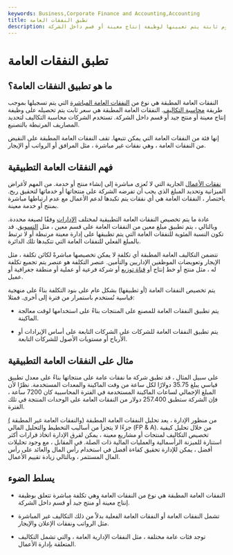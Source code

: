 ```yaml
---
keywords: Business,Corporate Finance and Accounting,Accounting
title: تطبق النفقات العامة
description: النفقات العامة المطبقة هي رسوم ثابتة يتم تعيينها لوظيفة إنتاج معينة أو قسم داخل الشركة.
---
```


# تطبق النفقات العامة
## ما هو تطبيق النفقات العامة؟

النفقات العامة المطبقة هي نوع من [النفقات العامة المباشرة](/overhead) التي يتم تسجيلها بموجب طريقة [محاسبة التكاليف](/cost-accounting). النفقات العامة المطبقة هي سعر ثابت يتم تحصيله على وظيفة إنتاج معينة أو منتج جيد أو قسم داخل الشركة. تستخدم الشركات محاسبة التكاليف لتحديد المصاريف المرتبطة بالتصنيع.

إنها فئة من النفقات العامة التي يمكن تتبعها. تقف النفقات العامة المطبقة على النقيض من النفقات العامة ، وهي نفقات غير مباشرة ، مثل المرافق أو الرواتب أو الإيجار.

## فهم النفقات العامة التطبيقية

[نفقات الأعمال](/businessexpenses) الجارية التي لا تُعزى مباشرة إلى إنشاء منتج أو خدمة. من المهم لأغراض الميزانية وتحديد المبلغ الذي يجب أن تفرضه الشركة على منتجاتها أو خدماتها لتحقيق [ربح](/profit). باختصار ، النفقات العامة هي أي نفقات يتم تكبدها لدعم الأعمال مع عدم ارتباطها مباشرة بمنتج أو خدمة معينة.

عادة ما يتم تخصيص النفقات العامة التطبيقية لمختلف [الإدارات](/departmental-rate) وفقًا لصيغة محددة. وبالتالي ، يتم تطبيق مبلغ معين من النفقات العامة على قسم معين ، مثل [التسويق](/marketing). قد تكون النسبة المئوية للنفقات العامة التي يتم تطبيقها على إدارة معينة مرتبطة أو لا ترتبط بالمبلغ الفعلي للنفقات العامة التي تتكبدها تلك الدائرة.

تتضمن التكاليف العامة المطبقة أي تكلفة لا يمكن تخصيصها مباشرةً لكائن تكلفة ، مثل الإيجار وتعويضات الموظفين الإداريين والتأمين. عنصر التكلفة هو عنصر يتم تجميع تكلفة له ، مثل منتج أو خط إنتاج أو [قناة توزيع](/distribution-channel) أو شركة فرعية أو عملية أو منطقة جغرافية أو عميل.

يتم تخصيص النفقات العامة (أو تطبيقها) بشكل عام على بنود التكلفة بناءً على منهجية قياسية تُستخدم باستمرار من فترة إلى أخرى. فمثلا:

- يتم تطبيق النفقات العامة للمصنع على المنتجات بناءً على استخدامها لوقت معالجة الماكينة.

- يتم تطبيق النفقات العامة للشركات على الشركات التابعة على أساس الإيرادات أو الأرباح أو مستويات الأصول للشركات التابعة.

## مثال على النفقات العامة التطبيقية

على سبيل المثال ، قد تطبق شركة ما نفقات عامة على منتجاتها بناءً على معدل تطبيق قياسي يبلغ 35.75 دولارًا لكل ساعة من وقت الماكينة والمعدات المستخدمة. نظرًا لأن المبلغ الإجمالي لساعات الماكينة المستخدمة في الفترة المحاسبية كان 7200 ساعة ، فإن الشركة ستطبق 257.400 دولار من النفقات العامة على الوحدات المنتجة في تلك الفترة.

من منظور الإدارة ، يعد تحليل النفقات العامة المطبقة (والنفقات العامة غير المطبقة [)](/underapplied-overhead) جزءًا لا يتجزأ من أساليب التخطيط والتحليل المالي (FP & A). من خلال تحليل كيفية تخصيص التكاليف لمنتجات أو مشاريع معينة ، يمكن لفرق الإدارة اتخاذ قرارات أكثر استنارة للميزنة الرأسمالية والعمليات المالية ذات الصلة. في المقابل ، مع وجود تحليلات أفضل ، يمكن للإدارة تحقيق كفاءة أفضل في استخدام رأس المال والعائد على رأس المال المستثمر ، وبالتالي زيادة تقييم الأعمال.

## يسلط الضوء

- النفقات العامة المطبقة هي نوع من النفقات العامة وهي تكلفة مباشرة تتعلق بوظيفة إنتاج معينة أو منتج جيد أو قسم داخل الشركة.

- تشمل النفقات العامة أو النفقات العامة الفعلية بدلاً من ذلك التكاليف غير المباشرة مثل الرواتب ونفقات الإعلان والإيجار.

- توجد فئات عامة مختلفة ، مثل النفقات الإدارية العامة ، والتي تشمل التكاليف المتعلقة بإدارة الأعمال.

